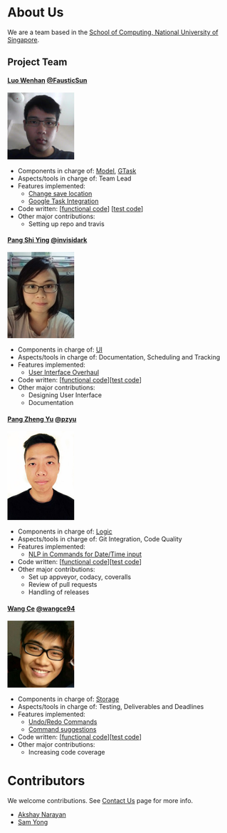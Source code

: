 # About Us

We are a team based in the [School of Computing, National University of Singapore](http://www.comp.nus.edu.sg).

## Project Team

#### [Luo Wenhan](http://github.com/FausticSun) [@FausticSun](http://github.com/FausticSun)
<img src="images/wenhan.jpg" width="150"><br>

* Components in charge of: [Model](https://github.com/CS2103JAN2017-W15-B2/main/blob/master/docs/DeveloperGuide.md#3-4-model-component), [GTask](https://github.com/CS2103JAN2017-W15-B2/main/blob/master/docs/DeveloperGuide.md#3-6-gtask-component)
* Aspects/tools in charge of: Team Lead
* Features implemented:
   * [Change save location](https://github.com/CS2103JAN2017-W15-B2/main/blob/master/docs/UserGuide.md#d-change-save-location)
   * [Google Task Integration](https://github.com/CS2103JAN2017-W15-B2/main/blob/master/docs/UserGuide.md#ii-google-tasks-integration)
* Code written: [[functional code](https://github.com/CS2103JAN2017-W15-B2/main/blob/master/collated/main/A0162266E.md)] [[test code](https://github.com/CS2103JAN2017-W15-B2/main/blob/master/collated/test/A0162266E.md)]
* Other major contributions:
  *  Setting up repo and travis

#### [Pang Shi Ying](http://github.com/invisidark) [@invisidark](http://github.com/invisidark)
<img src="images/shiying.png" width="150"> <br>

* Components in charge of: [UI](https://github.com/CS2103JAN2017-W15-B2/main/blob/master/docs/DeveloperGuide.md#3-2-ui-component)
* Aspects/tools in charge of: Documentation, Scheduling and Tracking
* Features implemented:
   * [User Interface Overhaul](https://github.com/CS2103JAN2017-W15-B2/main/blob/master/docs/UserGuide.md#iii-interface-introduction)
* Code written: [[functional code](https://github.com/CS2103JAN2017-W15-B2/main/blob/master/collated/main/A0130183U.md)][[test code](https://github.com/CS2103JAN2017-W15-B2/main/blob/master/collated/test/A0130183U.md)]
* Other major contributions:
  * Designing User Interface
  * Documentation

#### [Pang Zheng Yu](http://github.com/pzyu) [@pzyu](http://github.com/pzyu)
<img src="images/zhengyu.jpg" width="150"> <br>

* Components in charge of: [Logic](https://github.com/CS2103JAN2017-W15-B2/main/blob/master/docs/DeveloperGuide.md#3-3-logic-component)
* Aspects/tools in charge of: Git Integration, Code Quality
* Features implemented:
   * [NLP in Commands for Date/Time input](https://github.com/CS2103JAN2017-W15-B2/main/blob/master/docs/UserGuide.md#i-task-management)
* Code written: [[functional code](https://github.com/CS2103JAN2017-W15-B2/main/blob/master/collated/main/A0139903B.md)][[test code](https://github.com/CS2103JAN2017-W15-B2/main/blob/master/collated/test/A0139903B.md)]
* Other major contributions:
  * Set up appveyor, codacy, coveralls
  * Review of pull requests
  * Handling of releases


#### [Wang Ce](https://github.com/wangce94) [@wangce94](https://github.com/wangce94)
<img src="images/wangce.jpg" width="150"> <br>

* Components in charge of: [Storage](https://github.com/CS2103JAN2017-W15-B2/main/blob/master/docs/DeveloperGuide.md#3-5-storage-component)
* Aspects/tools in charge of: Testing, Deliverables and Deadlines
* Features implemented:
   * [Undo/Redo Commands](https://github.com/CS2103JAN2017-W15-B2/main/blob/master/docs/UserGuide.md#c-undoredo)
   * [Command suggestions](https://github.com/CS2103JAN2017-W15-B2/main/blob/master/docs/UserGuide.md#iv-quick-start)
* Code written: [[functional code](https://github.com/CS2103JAN2017-W15-B2/main/blob/master/collated/main/A0140462R.md)][[test code](https://github.com/CS2103JAN2017-W15-B2/main/blob/master/collated/test/A0140462R.md)]
* Other major contributions:
  * Increasing code coverage

# Contributors

We welcome contributions. See [Contact Us](ContactUs.md) page for more info.

* [Akshay Narayan](https://github.com/se-edu/addressbook-level4/pulls?q=is%3Apr+author%3Aokkhoy)
* [Sam Yong](https://github.com/se-edu/addressbook-level4/pulls?q=is%3Apr+author%3Amauris)
